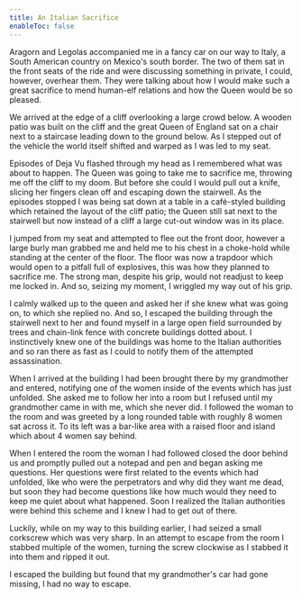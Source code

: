 ```yaml
---
title: An Italian Sacrifice
enableToc: false
---
```


Aragorn and Legolas accompanied me in a fancy car on our way to Italy, a South American country on Mexico's south border. The two of them sat in the front seats of the ride and were discussing something in private, I could, however, overhear them. They were talking about how I would make such a great sacrifice to mend human-elf relations and how the Queen would be so pleased.

We arrived at the edge of a cliff overlooking a large crowd below. A wooden patio was built on the cliff and the great Queen of England sat on a chair next to a staircase leading down to the ground below. As I stepped out of the vehicle the world itself shifted and warped as I was led to my seat. 

Episodes of Deja Vu flashed through my head as I remembered what was about to happen. The Queen was going to take me to sacrifice me, throwing me off the cliff to my doom. But before she could I would pull out a knife, slicing her fingers clean off and escaping down the stairwell. As the episodes stopped I was being sat down at a table in a café-styled building which retained the layout of the cliff patio; the Queen still sat next to the stairwell but now instead of a cliff a large cut-out window was in its place.

I jumped from my seat and attempted to flee out the front door, however a large burly man grabbed me and held me to his chest in a choke-hold while standing at the center of the floor. The floor was now a trapdoor which would open to a pitfall full of explosives, this was how they planned to sacrifice me. The strong man, despite his grip, would not readjust to keep me locked in. And so, seizing my moment, I wriggled my way out of his grip.

I calmly walked up to the queen and asked her if she knew what was going on, to which she replied no. And so, I escaped the building through the stairwell next to her and found myself in a large open field surrounded by trees and chain-link fence with concrete buildings dotted about. I instinctively knew one of the buildings was home to the Italian authorities and so ran there as fast as I could to notify them of the attempted assassination. 

When I arrived at the building I had been brought there by my grandmother and entered, notifying one of the women inside of the events which has just unfolded. She asked me to follow her into a room but I refused until my grandmother came in with me, which she never did. I followed the woman to the room and was greeted by a long rounded table with roughly 8 women sat across it. To its left was a bar-like area with a raised floor and island which about 4 women say behind.

When I entered the room the woman I had followed closed the door behind us and promptly pulled out a notepad and pen and began asking me questions. Her questions were first related to the events which had unfolded, like who were the perpetrators and why did they want me dead, but soon they had become questions like how much would they need to keep me quiet about what happened. Soon I realized the Italian authorities were behind this scheme and I knew I had to get out of there.

Luckily, while on my way to this building earlier, I had seized a small corkscrew which was very sharp. In an attempt to escape from the room I stabbed multiple of the women, turning the screw clockwise as I stabbed it into them and ripped it out.

I escaped the building but found that my grandmother's car had gone missing, I had no way to escape.